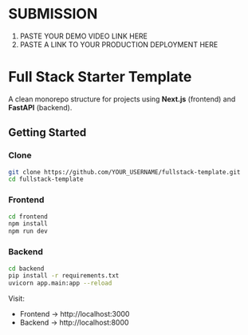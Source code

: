 # SUBMISSION

1. PASTE YOUR DEMO VIDEO LINK HERE
2. PASTE A LINK TO YOUR PRODUCTION DEPLOYMENT HERE

# Full Stack Starter Template

A clean monorepo structure for projects using **Next.js** (frontend) and **FastAPI** (backend).

## Getting Started

### Clone
```bash
git clone https://github.com/YOUR_USERNAME/fullstack-template.git
cd fullstack-template
```

### Frontend
```bash
cd frontend
npm install
npm run dev
```

### Backend
```bash
cd backend
pip install -r requirements.txt
uvicorn app.main:app --reload
```

Visit:
- Frontend → http://localhost:3000  
- Backend → http://localhost:8000
